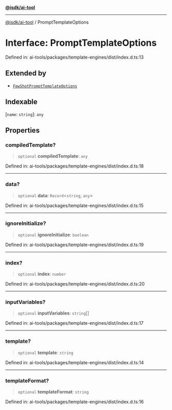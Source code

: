 [**@isdk/ai-tool**](../README.md)

***

[@isdk/ai-tool](../globals.md) / PromptTemplateOptions

# Interface: PromptTemplateOptions

Defined in: ai-tools/packages/template-engines/dist/index.d.ts:13

## Extended by

- [`FewShotPromptTemplateOptions`](FewShotPromptTemplateOptions.md)

## Indexable

\[`name`: `string`\]: `any`

## Properties

### compiledTemplate?

> `optional` **compiledTemplate**: `any`

Defined in: ai-tools/packages/template-engines/dist/index.d.ts:18

***

### data?

> `optional` **data**: `Record`\<`string`, `any`\>

Defined in: ai-tools/packages/template-engines/dist/index.d.ts:15

***

### ignoreInitialize?

> `optional` **ignoreInitialize**: `boolean`

Defined in: ai-tools/packages/template-engines/dist/index.d.ts:19

***

### index?

> `optional` **index**: `number`

Defined in: ai-tools/packages/template-engines/dist/index.d.ts:20

***

### inputVariables?

> `optional` **inputVariables**: `string`[]

Defined in: ai-tools/packages/template-engines/dist/index.d.ts:17

***

### template?

> `optional` **template**: `string`

Defined in: ai-tools/packages/template-engines/dist/index.d.ts:14

***

### templateFormat?

> `optional` **templateFormat**: `string`

Defined in: ai-tools/packages/template-engines/dist/index.d.ts:16
